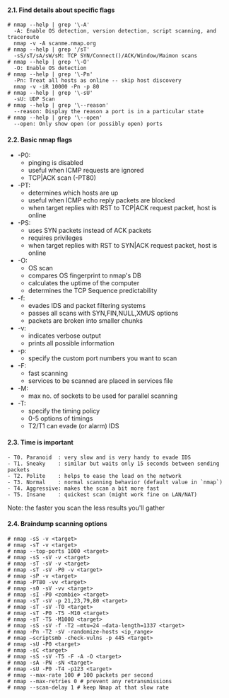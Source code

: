 #### 2.1. Find details about specific flags

```
# nmap --help | grep '\-A'
  -A: Enable OS detection, version detection, script scanning, and traceroute
  nmap -v -A scanme.nmap.org
# nmap --help | grep '/sT'
  -sS/sT/sA/sW/sM: TCP SYN/Connect()/ACK/Window/Maimon scans
# nmap --help | grep '\-O'
  -O: Enable OS detection
# nmap --help | grep '\-Pn'
  -Pn: Treat all hosts as online -- skip host discovery
  nmap -v -iR 10000 -Pn -p 80
# nmap --help | grep '\-sU'
  -sU: UDP Scan
# nmap --help | grep '\--reason'
  --reason: Display the reason a port is in a particular state
# nmap --help | grep '\--open'
  --open: Only show open (or possibly open) ports
```


#### 2.2. Basic nmap flags

- -P0: 
    - pinging is disabled
    - useful when ICMP requests are ignored
    - TCP|ACK scan (-PT80)
- -PT: 
    - determines which hosts are up
    - useful when ICMP echo reply packets are blocked
    - when target replies with RST to TCP|ACK request packet, host is online
- -PS: 
    - uses SYN packets instead of ACK packets
    - requires privileges
    - when target replies with RST to SYN|ACK request packet, host is online
- -O: 
    - OS scan
    - compares OS fingerprint to nmap's DB
    - calculates the uptime of the computer
    - determines the TCP Sequence predictability
- -f: 
    - evades IDS and packet filtering systems
    - passes all scans with SYN,FIN,NULL,XMUS options
    - packets are broken into smaller chunks
- -v: 
    - indicates verbose output
    - prints all possible information
- -p:
    - specify the custom port numbers you want to scan
- -F: 
    - fast scanning
    - services to be scanned are placed in services file
- -M: 
    - max no. of sockets to be used for parallel scanning
- -T: 
    - specify the timing policy
    - 0-5 options of timings
    - T2/T1 can evade (or alarm) IDS


#### 2.3. Time is important

```
- T0. Paranoid  : very slow and is very handy to evade IDS
- T1. Sneaky    : similar but waits only 15 seconds between sending packets
- T2. Polite    : helps to ease the load on the network
- T3. Normal    : normal scanning behavior (default value in `nmap`)
- T4. Aggressive: makes the scan a bit more fast
- T5. Insane    : quickest scan (might work fine on LAN/NAT)
```
Note: the faster you scan the less results you'll gather


#### 2.4. Braindump scanning options

```
# nmap -sS -v <target>
# nmap -sT -v <target>
# nmap --top-ports 1000 <target>
# nmap -sS -sV -v <target>
# nmap -sT -sV -v <target>
# nmap -sT -sV -P0 -v <target>
# nmap -sP -v <target>
# nmap -PT80 -vv <target>
# nmap -s0 -sV -vv <target>
# nmap -sI -P0 <zombie> <target>
# nmap -sT -sV -p 21,23,79,80 <target>
# nmap -sT -sV -T0 <target>
# nmap -sT -P0 -T5 -M10 <target>
# nmap -sT -T5 -M1000 <target>
# nmap -sS -sV -f -T2 –mtu=24 –data-length=1337 <target>
# nmap -Pn -T2 -sV -randomize-hosts <ip_range>
# nmap –scriptsmb -check-vulns -p 445 <target>
# nmap -sU -P0 <target>
# nmap -sC <target>
# nmap -sS -sV -T5 -F -A -O <target>
# nmap -sA -PN -sN <target>
# nmap -sU -P0 -T4 -p123 <target>
# nmap --max-rate 100 # 100 packets per second 
# nmap --max-retries 0 # prevent any retransmissions
# nmap --scan-delay 1 # keep Nmap at that slow rate
```
